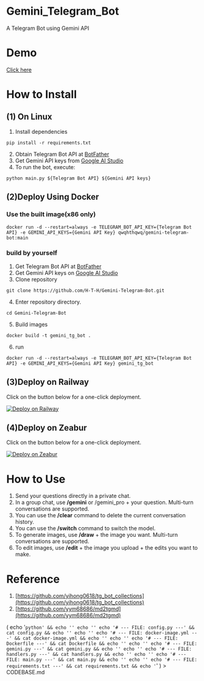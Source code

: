 # Gemini_Telegram_Bot
A Telegram Bot using Gemini API
# Demo
[Click here](https://t.me/gemini_telegram_demo_bot)

# How to Install
## (1) On Linux
1. Install dependencies
```
pip install -r requirements.txt
```
2. Obtain Telegram Bot API at [BotFather](https://t.me/BotFather)
3. Get Gemini API keys from [Google AI Studio](https://makersuite.google.com/app/apikey)
4. To run the bot, execute:
```
python main.py ${Telegram Bot API} ${Gemini API keys}
```
## (2)Deploy Using Docker
### Use the built image(x86 only)
```
docker run -d --restart=always -e TELEGRAM_BOT_API_KEY={Telegram Bot API} -e GEMINI_API_KEYS={Gemini API Key} qwqhthqwq/gemini-telegram-bot:main
```
### build by yourself
1. Get Telegram Bot API at [BotFather](https://t.me/BotFather)
2. Get Gemini API keys on [Google AI Studio](https://makersuite.google.com/app/apikey)
3. Clone repository
```
git clone https://github.com/H-T-H/Gemini-Telegram-Bot.git
```
4. Enter repository directory.
```
cd Gemini-Telegram-Bot
```
5. Build images
```
docker build -t gemini_tg_bot .
```
6. run
```
docker run -d --restart=always -e TELEGRAM_BOT_API_KEY={Telegram Bot API} -e GEMINI_API_KEYS={Gemini API Key} gemini_tg_bot
```

## (3)Deploy on Railway
Click on the button below for a one-click deployment.

[![Deploy on Railway](https://railway.app/button.svg)](https://railway.app/template/HIsbMv?referralCode=4LyW6R)

## (4)Deploy on Zeabur
Click on the button below for a one-click deployment.

[![Deploy on Zeabur](https://zeabur.com/button.svg)](https://zeabur.com/templates/V2870T)


# How to Use
1. Send your questions directly in a private chat.
2.  In a group chat, use **/gemini** or /gemini\_pro + your question. Multi-turn conversations are supported.
3. You can use the **/clear** command to delete the current conversation history.
4. You can use the **/switch** command to switch the model.
5. To generate images, use **/draw** + the image you want. Multi-turn conversations are supported.
6. To edit images, use **/edit** + the image you upload + the edits you want to make.


# Reference
1. [https://github.com/yihong0618/tg_bot_collections](https://github.com/yihong0618/tg_bot_collections)
2. [https://github.com/yym68686/md2tgmd](https://github.com/yym68686/md2tgmd)


(
echo '```python' &&
echo ''
echo ''
echo '# --- FILE: config.py ---' && cat config.py &&
echo ''
echo ''
echo '# --- FILE: docker-image.yml ---' && cat docker-image.yml &&
echo ''
echo ''
echo '# --- FILE: Dockerfile ---' && cat Dockerfile &&
echo ''
echo ''
echo '# --- FILE: gemini.py ---' && cat gemini.py &&
echo ''
echo ''
echo '# --- FILE: handlers.py ---' && cat handlers.py &&
echo ''
echo ''
echo '# --- FILE: main.py ---' && cat main.py &&
echo ''
echo ''
echo '# --- FILE: requirements.txt ---' && cat requirements.txt &&
echo '```'
) > CODEBASE.md